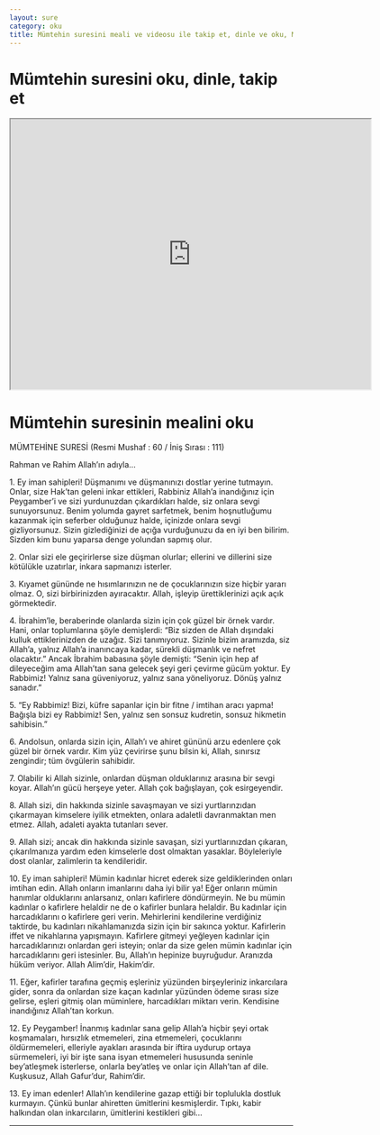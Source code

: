 ```yaml
---
layout: sure
category: oku
title: Mümtehin suresini meali ve videosu ile takip et, dinle ve oku, Mümtehin dinle, Mümtehin meali.
---
```


<div class="container">
  <div class="row">
    <div class="col-lg-12">
      <h1>Mümtehin suresini oku, dinle, takip et</h1>
      <div class="div-youtube-embed">
        <iframe width="640" height="480" src="https://www.youtube.com/embed/">frameborder="0" allowfullscreen></iframe>
      </div>
    </div>
  </div>

  <div class="row">
    <div class="col-lg-12">
      <h1>Mümtehin suresinin mealini oku</h1>
      <div><p></p><p></p><p>MÜMTEHİNE SURESİ (Resmi Mushaf : 60 / İniş Sırası : 111)</p><p>Rahman ve Rahim Allah’ın adıyla…</p><p></p><p></p><p>1. Ey iman sahipleri! Düşmanımı ve düşmanınızı dostlar yerine tutmayın. Onlar, size Hak’tan geleni inkar ettikleri, Rabbiniz Allah’a inandığınız için Peygamber’i ve sizi yurdunuzdan çıkardıkları halde, siz onlara sevgi sunuyorsunuz. Benim yolumda gayret sarfetmek, benim hoşnutluğumu kazanmak için seferber olduğunuz halde, içinizde onlara sevgi gizliyorsunuz. Sizin gizlediğinizi de açığa vurduğunuzu da en iyi ben bilirim. Sizden kim bunu yaparsa denge yolundan sapmış olur.</p><p></p><p></p><p>2. Onlar sizi ele geçirirlerse size düşman olurlar; ellerini ve dillerini size kötülükle uzatırlar, inkara sapmanızı isterler.</p><p></p><p></p><p>3. Kıyamet gününde ne hısımlarınızın ne de çocuklarınızın size hiçbir yararı olmaz. O, sizi birbirinizden ayıracaktır. Allah, işleyip ürettiklerinizi açık açık görmektedir.</p><p></p><p></p><p>4. İbrahim’le, beraberinde olanlarda sizin için çok güzel bir örnek vardır. Hani, onlar toplumlarına şöyle demişlerdi: “Biz sizden de Allah dışındaki kulluk ettiklerinizden de uzağız. Sizi tanımıyoruz. Sizinle bizim aramızda, siz Allah’a, yalnız Allah’a inanıncaya kadar, sürekli düşmanlık ve nefret olacaktır.” Ancak İbrahim babasına şöyle demişti: “Senin için hep af dileyeceğim ama Allah’tan sana gelecek şeyi geri çevirme gücüm yoktur. Ey Rabbimiz! Yalnız sana güveniyoruz, yalnız sana yöneliyoruz. Dönüş yalnız sanadır.”</p><p></p><p></p><p>5. “Ey Rabbimiz! Bizi, küfre sapanlar için bir fitne / imtihan aracı yapma! Bağışla bizi ey Rabbimiz! Sen, yalnız sen sonsuz kudretin, sonsuz hikmetin sahibisin.”</p><p></p><p></p><p>6. Andolsun, onlarda sizin için, Allah’ı ve ahiret gününü arzu edenlere çok güzel bir örnek vardır. Kim yüz çevirirse şunu bilsin ki, Allah, sınırsız zengindir; tüm övgülerin sahibidir.</p><p></p><p></p><p>7. Olabilir ki Allah sizinle, onlardan düşman olduklarınız arasına bir sevgi koyar. Allah’ın gücü herşeye yeter. Allah çok bağışlayan, çok esirgeyendir.</p><p></p><p></p><p>8. Allah sizi, din hakkında sizinle savaşmayan ve sizi yurtlarınzıdan çıkarmayan kimselere iyilik etmekten, onlara adaletli davranmaktan men etmez. Allah, adaleti ayakta tutanları sever.</p><p></p><p></p><p>9. Allah sizi; ancak din hakkında sizinle savaşan, sizi yurtlarınızdan çıkaran, çıkarılmanıza yardım eden kimselerle dost olmaktan yasaklar. Böyleleriyle dost olanlar, zalimlerin ta kendileridir.</p><p></p><p></p><p>10. Ey iman sahipleri! Mümin kadınlar hicret ederek size geldiklerinden onları imtihan edin. Allah onların imanlarını daha iyi bilir ya! Eğer onların mümin hanımlar olduklarını anlarsanız, onları kafirlere döndürmeyin. Ne bu mümin kadınlar o kafirlere helaldir ne de o kafirler bunlara helaldir. Bu kadınlar için harcadıklarını o kafirlere geri verin. Mehirlerini kendilerine verdiğiniz taktirde, bu kadınları nikahlamanızda sizin için bir sakınca yoktur. Kafirlerin iffet ve nikahlarına yapışmayın. Kafirlere gitmeyi yeğleyen kadınlar için harcadıklarınızı onlardan geri isteyin; onlar da size gelen mümin kadınlar için harcadıklarını geri istesinler. Bu, Allah’ın hepinize buyruğudur. Aranızda hüküm veriyor. Allah Alim’dir, Hakim’dir.</p><p></p><p></p><p>11. Eğer, kafirler tarafına geçmiş eşleriniz yüzünden birşeyleriniz inkarcılara gider, sonra da onlardan size kaçan kadınlar yüzünden ödeme sırası size gelirse, eşleri gitmiş olan müminlere, harcadıkları miktarı verin. Kendisine inandığınız Allah’tan korkun.</p><p></p><p></p><p>12. Ey Peygamber! İnanmış kadınlar sana gelip Allah’a hiçbir şeyi ortak koşmamaları, hırsızlık etmemeleri, zina etmemeleri, çocuklarını öldürmemeleri, elleriyle ayakları arasında bir iftira uydurup ortaya sürmemeleri, iyi bir işte sana isyan etmemeleri hususunda seninle bey’atleşmek isterlerse, onlarla bey’atleş ve onlar için Allah’tan af dile. Kuşkusuz, Allah Gafur’dur, Rahim’dir.</p><p></p><p></p><p>13. Ey iman edenler! Allah’ın kendilerine gazap ettiği bir toplulukla dostluk kurmayın. Çünkü bunlar ahiretten ümitlerini kesmişlerdir. Tıpkı, kabir halkından olan inkarcıların, ümitlerini kestikleri gibi…</p><p></p><p></p></div>
    </div>
  </div>
</div>
<hr />
